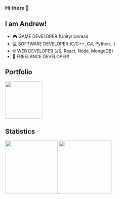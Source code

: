 ### Hi there 👋

## I am Andrew!

- 🎮 GAME DEVELOPER (Unity/ Unreal)
- 💻 SOFTWARE DEVELOPER (C/C++, C#, Python...)
- 🌐 WEB DEVELOPER (JS, React, Node, MongoDB)
- 🙌 FREELANCE DEVELOPER!

## Portfolio

<a href="https://coolgunxdd.github.io/Lemon_portfolio/">
  <img height="120em" src="https://github-readme-stats.vercel.app/api/pin/?username=CooLguNxDD&repo=Lemon_portfolio&theme=dark"/>
</a>

## Statistics
<a href="https://github.com/CooLguNxDD/">
  <img height="170em" src="https://github-readme-stats-eight-theta.vercel.app/api?username=CooLguNxDD&show_icons=true&theme=dark&count_private=true"/>
  <img height="170em" src="https://github-readme-stats-eight-theta.vercel.app/api/top-langs/?username=CooLguNxDD&layout=compact&langs_count=8&theme=dark&count_private=true"/>
</a>

<!--
**CooLguNxDD/CooLguNxDD** is a ✨ _special_ ✨ repository because its `README.md` (this file) appears on your GitHub profile.

Here are some ideas to get you started:

- 🔭 I’m currently working on ...
- 🌱 I’m currently learning ...
- 👯 I’m looking to collaborate on ...
- 🤔 I’m looking for help with ...
- 💬 Ask me about ...
- 📫 How to reach me: ...
- 😄 Pronouns: ...
- ⚡ Fun fact: ...
-->
